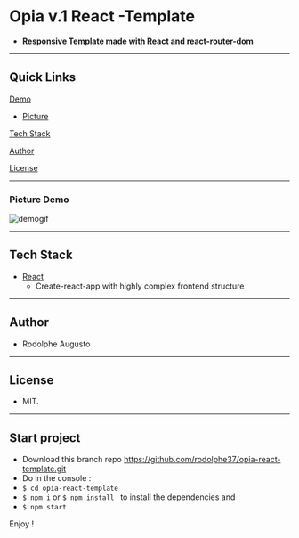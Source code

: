 # Opia v.1 React -Template

- **Responsive Template made with React and react-router-dom**

---

## Quick Links

[Demo](#demo)


- [Picture](#picture-demo)

[Tech Stack](#tech-stack)

[Author](#author)

[License](#license)

---

### Picture Demo

![demogif](demo.V2.gif)

---

## Tech Stack

- [React](https://github.com/facebook/react)
  - Create-react-app with highly complex frontend structure
---


## Author

- Rodolphe Augusto

---

## License

- MIT.

---

## Start project
- Download this branch repo https://github.com/rodolphe37/opia-react-template.git
- Do in the console :
-    ```$ cd opia-react-template```
-    ```$ npm i``` or ```$ npm install ```
to install the dependencies and
-    ```$ npm start```

Enjoy !
